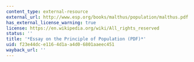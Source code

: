 ```yaml
---
content_type: external-resource
external_url: http://www.esp.org/books/malthus/population/malthus.pdf
has_external_license_warning: true
license: https://en.wikipedia.org/wiki/All_rights_reserved
status: ''
title: '*Essay on the Principle of Population (PDF)*'
uid: f23e44dc-e116-4d1a-a4d0-6801aaeec451
wayback_url: ''
---
```

